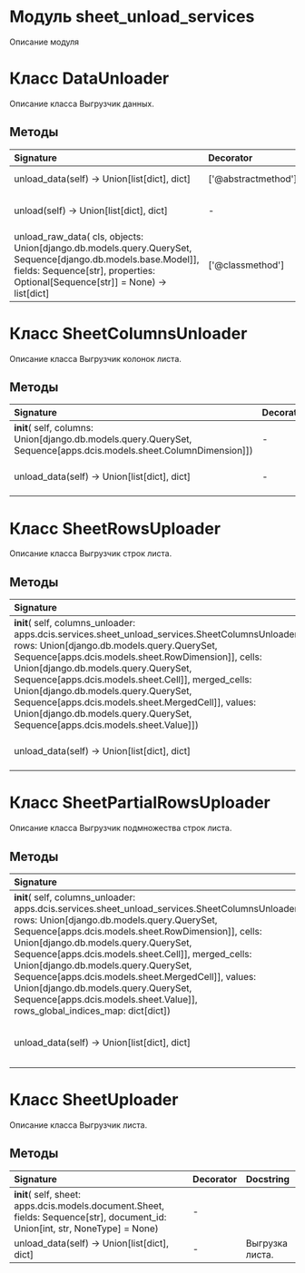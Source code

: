 # Модуль sheet_unload_services

Описание модуля

# Класс DataUnloader

Описание класса Выгрузчик данных.

## Методы

| Signature                                                                                                                                                                                      | Decorator           | Docstring                       |
| :--------------------------------------------------------------------------------------------------------------------------------------------------------------------------------------------- | :------------------ | :------------------------------ |
| unload_data(self) -> Union[list[dict], dict]                                                                                                                                                   | ['@abstractmethod'] | Выгрузка данных.                |
| unload(self) -> Union[list[dict], dict]                                                                                                                                                        | -                   | Выгрузка данных с учетом кеша.  |
| unload_raw_data( cls, objects: Union[django.db.models.query.QuerySet, Sequence[django.db.models.base.Model]], fields: Sequence[str], properties: Optional[Sequence[str]] = None) -> list[dict] | ['@classmethod']    | Выгрузка необработанных данных. |

# Класс SheetColumnsUnloader

Описание класса Выгрузчик колонок листа.

## Методы

| Signature                                                                                                          | Decorator | Docstring               |
| :----------------------------------------------------------------------------------------------------------------- | :-------- | :---------------------- |
| __init__( self, columns: Union[django.db.models.query.QuerySet, Sequence[apps.dcis.models.sheet.ColumnDimension]]) | -         |                         |
| unload_data(self) -> Union[list[dict], dict]                                                                       | -         | Выгрузка колонок листа. |

# Класс SheetRowsUploader

Описание класса Выгрузчик строк листа.

## Методы

| Signature                                                                                                                                                                                                                                                                                                                                                                                                                                                                      | Decorator | Docstring             |
| :----------------------------------------------------------------------------------------------------------------------------------------------------------------------------------------------------------------------------------------------------------------------------------------------------------------------------------------------------------------------------------------------------------------------------------------------------------------------------- | :-------- | :-------------------- |
| __init__( self, columns_unloader: apps.dcis.services.sheet_unload_services.SheetColumnsUnloader, rows: Union[django.db.models.query.QuerySet, Sequence[apps.dcis.models.sheet.RowDimension]], cells: Union[django.db.models.query.QuerySet, Sequence[apps.dcis.models.sheet.Cell]], merged_cells: Union[django.db.models.query.QuerySet, Sequence[apps.dcis.models.sheet.MergedCell]], values: Union[django.db.models.query.QuerySet, Sequence[apps.dcis.models.sheet.Value]]) | -         |                       |
| unload_data(self) -> Union[list[dict], dict]                                                                                                                                                                                                                                                                                                                                                                                                                                   | -         | Выгрузка строк листа. |

# Класс SheetPartialRowsUploader

Описание класса Выгрузчик подмножества строк листа.

## Методы

| Signature                                                                                                                                                                                                                                                                                                                                                                                                                                                                                                           | Decorator | Docstring                       |
| :------------------------------------------------------------------------------------------------------------------------------------------------------------------------------------------------------------------------------------------------------------------------------------------------------------------------------------------------------------------------------------------------------------------------------------------------------------------------------------------------------------------ | :-------- | :------------------------------ |
| __init__( self, columns_unloader: apps.dcis.services.sheet_unload_services.SheetColumnsUnloader, rows: Union[django.db.models.query.QuerySet, Sequence[apps.dcis.models.sheet.RowDimension]], cells: Union[django.db.models.query.QuerySet, Sequence[apps.dcis.models.sheet.Cell]], merged_cells: Union[django.db.models.query.QuerySet, Sequence[apps.dcis.models.sheet.MergedCell]], values: Union[django.db.models.query.QuerySet, Sequence[apps.dcis.models.sheet.Value]], rows_global_indices_map: dict[dict]) | -         |                                 |
| unload_data(self) -> Union[list[dict], dict]                                                                                                                                                                                                                                                                                                                                                                                                                                                                        | -         | Частичная выгрузка строк листа. |

# Класс SheetUploader

Описание класса Выгрузчик листа.

## Методы

| Signature                                                                                                                     | Decorator | Docstring       |
| :---------------------------------------------------------------------------------------------------------------------------- | :-------- | :-------------- |
| __init__( self, sheet: apps.dcis.models.document.Sheet, fields: Sequence[str], document_id: Union[int, str, NoneType] = None) | -         |                 |
| unload_data(self) -> Union[list[dict], dict]                                                                                  | -         | Выгрузка листа. |